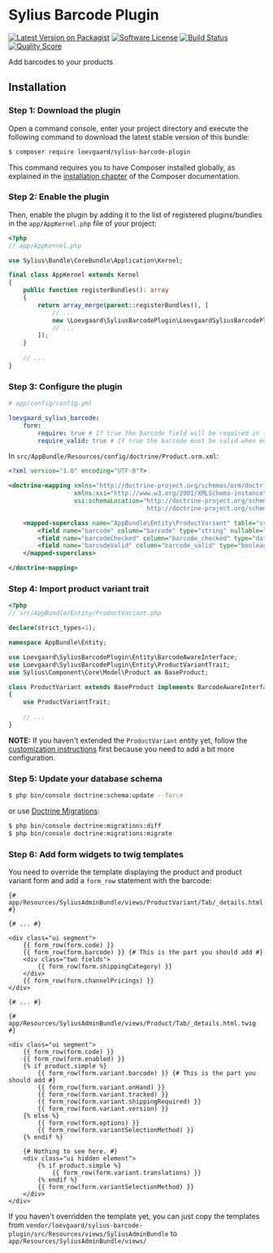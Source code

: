 # Sylius Barcode Plugin

[![Latest Version on Packagist][ico-version]][link-packagist]
[![Software License][ico-license]](LICENSE)
[![Build Status][ico-travis]][link-travis]
[![Quality Score][ico-code-quality]][link-code-quality]

Add barcodes to your products

## Installation

### Step 1: Download the plugin

Open a command console, enter your project directory and execute the following command to download the latest stable version of this bundle:

```bash
$ composer require loevgaard/sylius-barcode-plugin
```

This command requires you to have Composer installed globally, as explained in the [installation chapter](https://getcomposer.org/doc/00-intro.md) of the Composer documentation.


### Step 2: Enable the plugin

Then, enable the plugin by adding it to the list of registered plugins/bundles
in the `app/AppKernel.php` file of your project:

```php
<?php
// app/AppKernel.php

use Sylius\Bundle\CoreBundle\Application\Kernel;

final class AppKernel extends Kernel
{
    public function registerBundles(): array
    {
        return array_merge(parent::registerBundles(), [
            // ...
            new \Loevgaard\SyliusBarcodePlugin\LoevgaardSyliusBarcodePlugin(),
            // ...
        ]);
    }
    
    // ...
}
```

### Step 3: Configure the plugin

```yaml
# app/config/config.yml

loevgaard_sylius_barcode:
    form:
        require: true # If true the barcode field will be required in the product forms
        require_valid: true # If true the barcode must be valid when entered in the product forms

```

In `src/AppBundle/Resources/config/doctrine/Product.orm.xml`:
```xml
<?xml version="1.0" encoding="UTF-8"?>

<doctrine-mapping xmlns="http://doctrine-project.org/schemas/orm/doctrine-mapping"
                  xmlns:xsi="http://www.w3.org/2001/XMLSchema-instance"
                  xsi:schemaLocation="http://doctrine-project.org/schemas/orm/doctrine-mapping
                                      http://doctrine-project.org/schemas/orm/doctrine-mapping.xsd">

    <mapped-superclass name="AppBundle\Entity\ProductVariant" table="sylius_product_variant">
        <field name="barcode" column="barcode" type="string" nullable="true" />
        <field name="barcodeChecked" column="barcode_checked" type="datetime" nullable="true" />
        <field name="barcodeValid" column="barcode_valid" type="boolean" nullable="true" />
    </mapped-superclass>

</doctrine-mapping>
```

### Step 4: Import product variant trait

```php
<?php
// src/AppBundle/Entity/ProductVariant.php

declare(strict_types=1);

namespace AppBundle\Entity;

use Loevgaard\SyliusBarcodePlugin\Entity\BarcodeAwareInterface;
use Loevgaard\SyliusBarcodePlugin\Entity\ProductVariantTrait;
use Sylius\Component\Core\Model\Product as BaseProduct;

class ProductVariant extends BaseProduct implements BarcodeAwareInterface
{
    use ProductVariantTrait;
    
    // ...
}
```

**NOTE:** If you haven't extended the `ProductVariant` entity yet, follow the [customization instructions](https://docs.sylius.com/en/1.2/customization/model.html) first because you need to add a bit more configuration.

### Step 5: Update your database schema
```bash
$ php bin/console doctrine:schema:update --force
```

or use [Doctrine Migrations](https://symfony.com/doc/master/bundles/DoctrineMigrationsBundle/index.html):

```bash
$ php bin/console doctrine:migrations:diff
$ php bin/console doctrine:migrations:migrate
```

### Step 6: Add form widgets to twig templates
You need to override the template displaying the product and product variant form and add a `form_row` statement with the barcode:

```twig
{# app/Resources/SyliusAdminBundle/views/ProductVariant/Tab/_details.html.twig #}

{# ... #}

<div class="ui segment">
    {{ form_row(form.code) }}
    {{ form_row(form.barcode) }} {# This is the part you should add #}
    <div class="two fields">
        {{ form_row(form.shippingCategory) }}
    </div>
    {{ form_row(form.channelPricings) }}
</div>

{# ... #}
```

```twig
{# app/Resources/SyliusAdminBundle/views/Product/Tab/_details.html.twig #}

<div class="ui segment">
    {{ form_row(form.code) }}
    {{ form_row(form.enabled) }}
    {% if product.simple %}
        {{ form_row(form.variant.barcode) }} {# This is the part you should add #}
        {{ form_row(form.variant.onHand) }}
        {{ form_row(form.variant.tracked) }}
        {{ form_row(form.variant.shippingRequired) }}
        {{ form_row(form.variant.version) }}
    {% else %}
        {{ form_row(form.options) }}
        {{ form_row(form.variantSelectionMethod) }}
    {% endif %}

    {# Nothing to see here. #}
    <div class="ui hidden element">
        {% if product.simple %}
            {{ form_row(form.variant.translations) }}
        {% endif %}
        {{ form_row(form.variantSelectionMethod) }}
    </div>
</div>
```

If you haven't overridden the template yet, you can just copy the templates from `vendor/loevgaard/sylius-barcode-plugin/src/Resources/views/SyliusAdminBundle` to `app/Resources/SyliusAdminBundle/views/`

[ico-version]: https://img.shields.io/packagist/v/loevgaard/sylius-barcode-plugin.svg?style=flat-square
[ico-license]: https://img.shields.io/badge/license-MIT-brightgreen.svg?style=flat-square
[ico-travis]: https://img.shields.io/travis/loevgaard/SyliusBarcodePlugin/master.svg?style=flat-square
[ico-code-quality]: https://img.shields.io/scrutinizer/g/loevgaard/SyliusBarcodePlugin.svg?style=flat-square

[link-packagist]: https://packagist.org/packages/loevgaard/sylius-barcode-plugin
[link-travis]: https://travis-ci.org/loevgaard/SyliusBarcodePlugin
[link-code-quality]: https://scrutinizer-ci.com/g/loevgaard/SyliusBarcodePlugin